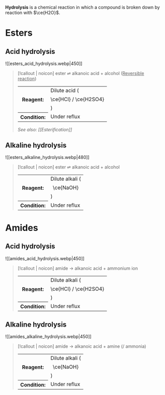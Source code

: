 **Hydrolysis** is a chemical reaction in which a compound is broken down by reaction with $\ce{H2O}$.

# Esters
## Acid hydrolysis
![[esters_acid_hydrolysis.webp|450]]

> [!callout | noicon] ester ⇌ alkanoic acid + alcohol
> (<u>Reversible reaction</u>)
> <table class="infobox-tables"><tr><th>Reagent:</th><td>Dilute acid (<span class="math display">\ce{HCl} / \ce{H2SO4}</span>)</td></tr><tr><th>Condition:</th><td>Under reflux</td></tr></table>
> 
> *See also: [[Esterification]]*

## Alkaline hydrolysis
![[esters_alkaline_hydrolysis.webp|480]]

> [!callout | noicon] ester ⇌ alkanoic acid + alcohol
> <table class="infobox-tables"><tr><th>Reagent:</th><td>Dilute alkali (<span class="math display">\ce{NaOH}</span>)</td></tr><tr><th>Condition:</th><td>Under reflux</td></tr></table>

# Amides
## Acid hydrolysis
![[amides_acid_hydrolysis.webp|450]]

> [!callout | noicon] amide → alkanoic acid + ammonium ion
> <table class="infobox-tables"><tr><th>Reagent:</th><td>Dilute alkali (<span class="math display">\ce{HCl} / \ce{H2SO4}</span>)</td></tr><tr><th>Condition:</th><td>Under reflux</td></tr></table>

## Alkaline hydrolysis
![[amides_alkaline_hydrolysis.webp|450]]

> [!callout | noicon] amide → alkanoic acid + amine (/ ammonia)
> <table class="infobox-tables"><tr><th>Reagent:</th><td>Dilute alkali (<span class="math display">\ce{NaOH}</span>)</td></tr><tr><th>Condition:</th><td>Under reflux</td></tr></table>
